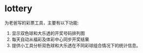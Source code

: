 # lottery
为老爸写的彩票工具，主要有以下功能:
1. 显示双色球和大乐透的开奖号码排列图
2. 每天自动从福彩及体彩中心同步开奖结果
3. 提供小工具分析双色球和大乐透在不同彩球组合情况下的统计信息。

